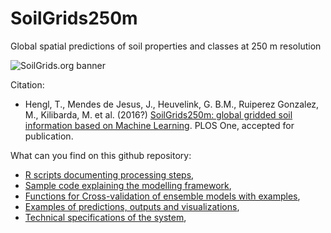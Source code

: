 # SoilGrids250m
Global spatial predictions of soil properties and classes at 250 m resolution

![SoilGrids.org banner](http://gsif.isric.org/KML/SoilGrids_banner_650pix.png)

Citation:
* Hengl, T., Mendes de Jesus, J., Heuvelink, G. B.M., Ruiperez Gonzalez, M., Kilibarda, M. et al. (2016?) [SoilGrids250m: global gridded soil information based on Machine Learning](http://gsif.isric.org/lib/exe/fetch.php?media=wiki:soilgrids250m_global_gridded_preprint.pdf). PLOS One, accepted for publication.

What can you find on this github repository:
* [R scripts documenting processing steps](https://github.com/ISRICWorldSoil/SoilGrids250m/wiki/SoilGrids-overview),
* [Sample code explaining the modelling framework](https://github.com/ISRICWorldSoil/GSIF_tutorials/blob/master/eberg/soilmaps_MLA.R),
* [Functions for Cross-validation of ensemble models with examples](https://github.com/ISRICWorldSoil/SoilGrids250m/blob/master/grids/cv/),
* [Examples of predictions, outputs and visualizations](https://github.com/ISRICWorldSoil/SoilGrids250m/wiki/Examples-of-outputs),
* [Technical specifications of the system](https://github.com/ISRICWorldSoil/SoilGrids250m/wiki/Hardware-specifications),


